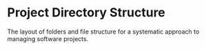 # Project Directory Structure
The layout of folders and file structure for a systematic approach to managing software projects.


